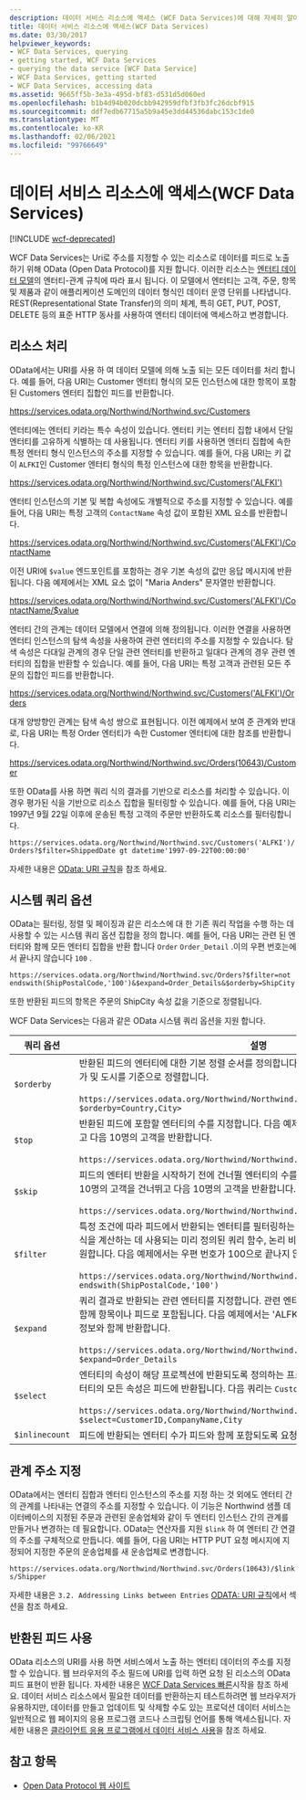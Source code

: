 ```yaml
---
description: 데이터 서비스 리소스에 액세스 (WCF Data Services)에 대해 자세히 알아보세요.
title: 데이터 서비스 리소스에 액세스(WCF Data Services)
ms.date: 03/30/2017
helpviewer_keywords:
- WCF Data Services, querying
- getting started, WCF Data Services
- querying the data service [WCF Data Service]
- WCF Data Services, getting started
- WCF Data Services, accessing data
ms.assetid: 9665ff5b-3e3a-495d-bf83-d531d5d060ed
ms.openlocfilehash: b1b4d94b020dcbb942959dfbf3fb3fc26dcbf915
ms.sourcegitcommit: ddf7edb67715a5b9a45e3dd44536dabc153c1de0
ms.translationtype: MT
ms.contentlocale: ko-KR
ms.lasthandoff: 02/06/2021
ms.locfileid: "99766649"
---
```

# <a name="accessing-data-service-resources-wcf-data-services"></a>데이터 서비스 리소스에 액세스(WCF Data Services)

[!INCLUDE [wcf-deprecated](~/includes/wcf-deprecated.md)]

WCF Data Services는 Uri로 주소를 지정할 수 있는 리소스로 데이터를 피드로 노출 하기 위해 OData (Open Data Protocol)를 지원 합니다. 이러한 리소스는 [엔터티 데이터 모델](../adonet/entity-data-model.md)의 엔터티-관계 규칙에 따라 표시 됩니다. 이 모델에서 엔터티는 고객, 주문, 항목 및 제품과 같이 애플리케이션 도메인의 데이터 형식인 데이터 운영 단위를 나타냅니다. REST(Representational State Transfer)의 의미 체계, 특히 GET, PUT, POST, DELETE 등의 표준 HTTP 동사를 사용하여 엔터티 데이터에 액세스하고 변경합니다.  
  
## <a name="addressing-resources"></a>리소스 처리  

 OData에서는 URI를 사용 하 여 데이터 모델에 의해 노출 되는 모든 데이터를 처리 합니다. 예를 들어, 다음 URI는 Customer 엔터티 형식의 모든 인스턴스에 대한 항목이 포함된 Customers 엔터티 집합인 피드를 반환합니다.  
  
<https://services.odata.org/Northwind/Northwind.svc/Customers>
  
 엔터티에는 엔터티 키라는 특수 속성이 있습니다. 엔터티 키는 엔터티 집합 내에서 단일 엔터티를 고유하게 식별하는 데 사용됩니다. 엔터티 키를 사용하면 엔터티 집합에 속한 특정 엔터티 형식 인스턴스의 주소를 지정할 수 있습니다. 예를 들어, 다음 URI는 키 값이 `ALFKI`인 Customer 엔터티 형식의 특정 인스턴스에 대한 항목을 반환합니다.  
  
<https://services.odata.org/Northwind/Northwind.svc/Customers('ALFKI')>
  
 엔터티 인스턴스의 기본 및 복합 속성에도 개별적으로 주소를 지정할 수 있습니다. 예를 들어, 다음 URI는 특정 고객의 `ContactName` 속성 값이 포함된 XML 요소를 반환합니다.  
  
<https://services.odata.org/Northwind/Northwind.svc/Customers('ALFKI')/ContactName>
  
 이전 URI에 `$value` 엔드포인트를 포함하는 경우 기본 속성의 값만 응답 메시지에 반환됩니다. 다음 예제에서는 XML 요소 없이 "Maria Anders" 문자열만 반환합니다.  
  
<https://services.odata.org/Northwind/Northwind.svc/Customers('ALFKI')/ContactName/$value>
  
 엔터티 간의 관계는 데이터 모델에서 연결에 의해 정의됩니다. 이러한 연결을 사용하면 엔터티 인스턴스의 탐색 속성을 사용하여 관련 엔터티의 주소를 지정할 수 있습니다. 탐색 속성은 다대일 관계의 경우 단일 관련 엔터티를 반환하고 일대다 관계의 경우 관련 엔터티의 집합을 반환할 수 있습니다. 예를 들어, 다음 URI는 특정 고객과 관련된 모든 주문의 집합인 피드를 반환합니다.  
  
<https://services.odata.org/Northwind/Northwind.svc/Customers('ALFKI')/Orders>
  
 대개 양방향인 관계는 탐색 속성 쌍으로 표현됩니다. 이전 예제에서 보여 준 관계와 반대로, 다음 URI는 특정 Order 엔터티가 속한 Customer 엔터티에 대한 참조를 반환합니다.  
  
<https://services.odata.org/Northwind/Northwind.svc/Orders(10643)/Customer>
  
 또한 OData를 사용 하면 쿼리 식의 결과를 기반으로 리소스를 처리할 수 있습니다. 이 경우 평가된 식을 기반으로 리소스 집합을 필터링할 수 있습니다. 예를 들어, 다음 URI는 1997년 9월 22일 이후에 운송된 특정 고객의 주문만 반환하도록 리소스를 필터링합니다.  
  
`https://services.odata.org/Northwind/Northwind.svc/Customers('ALFKI')/Orders?$filter=ShippedDate gt datetime'1997-09-22T00:00:00'`
  
 자세한 내용은 [OData: URI 규칙](https://www.odata.org/documentation/odata-version-2-0/uri-conventions/)을 참조 하세요.
  
## <a name="system-query-options"></a>시스템 쿼리 옵션  

 OData는 필터링, 정렬 및 페이징과 같은 리소스에 대 한 기존 쿼리 작업을 수행 하는 데 사용할 수 있는 시스템 쿼리 옵션 집합을 정의 합니다. 예를 들어, 다음 URI는 관련 된 엔터티와 함께 모든 엔터티 집합을 반환 합니다 `Order` `Order_Detail` .이의 우편 번호는에서 끝나지 않습니다 `100` .  
  
`https://services.odata.org/Northwind/Northwind.svc/Orders?$filter=not endswith(ShipPostalCode,'100')&$expand=Order_Details&$orderby=ShipCity`
  
 또한 반환된 피드의 항목은 주문의 ShipCity 속성 값을 기준으로 정렬됩니다.  
  
 WCF Data Services는 다음과 같은 OData 시스템 쿼리 옵션을 지원 합니다.  
  
|쿼리 옵션|설명|  
|------------------|-----------------|  
|`$orderby`|반환된 피드의 엔터티에 대한 기본 정렬 순서를 정의합니다. 다음 쿼리는 반환된 고객 피드를 국가 및 도시를 기준으로 정렬합니다.<br /><br /> `https://services.odata.org/Northwind/Northwind.svc/Customers?$orderby=Country,City>`|  
|`$top`|반환된 피드에 포함할 엔터티의 수를 지정합니다. 다음 예제에서는 처음 10명의 고객을 건너뛰고 다음 10명의 고객을 반환합니다.<br /><br /> `https://services.odata.org/Northwind/Northwind.svc/Customers?$skip=10&$top=10`|  
|`$skip`|피드의 엔터티 반환을 시작하기 전에 건너뛸 엔터티의 수를 지정합니다. 다음 예제에서는 처음 10명의 고객을 건너뛰고 다음 10명의 고객을 반환합니다.<br /><br /> `https://services.odata.org/Northwind/Northwind.svc/Customers?$skip=10&$top=10`|  
|`$filter`|특정 조건에 따라 피드에서 반환되는 엔터티를 필터링하는 식을 정의합니다. 이 쿼리 옵션은 필터 식을 계산하는 데 사용되는 미리 정의된 쿼리 함수, 논리 비교 연산자 및 산술 연산자의 집합을 지원합니다. 다음 예제에서는 우편 번호가 100으로 끝나지 않는 모든 주문을 반환합니다.<br /><br /> `https://services.odata.org/Northwind/Northwind.svc/Orders?$filter=not endswith(ShipPostalCode,'100')`|  
|`$expand`|쿼리 결과로 반환되는 관련 엔터티를 지정합니다. 관련 엔터티는 쿼리 결과로 반환되는 엔터티와 함께 항목이나 피드로 포함됩니다. 다음 예제에서는 'ALFKI' 고객의 주문을 각 주문에 대한 항목 정보와 함께 반환합니다.<br /><br /> `https://services.odata.org/Northwind/Northwind.svc/Customers('ALFKI')/Orders?$expand=Order_Details`|  
|`$select`|엔터티의 속성이 해당 프로젝션에 반환되도록 정의하는 프로젝션을 지정합니다. 기본적으로 엔터티의 모든 속성은 피드에 반환됩니다. 다음 쿼리는 `Customer` 엔터티의 세 속성만 반환합니다.<br /><br /> `https://services.odata.org/Northwind/Northwind.svc/Customers?$select=CustomerID,CompanyName,City`|  
|`$inlinecount`|피드에 반환되는 엔터티 수가 피드와 함께 포함되도록 요청합니다.|  
  
## <a name="addressing-relationships"></a>관계 주소 지정  

 OData에서는 엔터티 집합과 엔터티 인스턴스의 주소를 지정 하는 것 외에도 엔터티 간의 관계를 나타내는 연결의 주소를 지정할 수 있습니다. 이 기능은 Northwind 샘플 데이터베이스의 지정된 주문과 관련된 운송업체와 같이 두 엔터티 인스턴스 간의 관계를 만들거나 변경하는 데 필요합니다. OData는 연산자를 지원 `$link` 하 여 엔터티 간 연결의 주소를 구체적으로 만듭니다. 예를 들어, 다음 URI는 HTTP PUT 요청 메시지에 지정되어 지정한 주문의 운송업체를 새 운송업체로 변경합니다.  
  
`https://services.odata.org/Northwind/Northwind.svc/Orders(10643)/$links/Shipper`
  
 자세한 내용은 `3.2. Addressing Links between Entries` [ODATA: URI 규칙](https://www.odata.org/documentation/odata-version-2-0/uri-conventions/)에서 섹션을 참조 하세요.
  
## <a name="consuming-the-returned-feed"></a>반환된 피드 사용  

 OData 리소스의 URI를 사용 하면 서비스에서 노출 하는 엔터티 데이터의 주소를 지정할 수 있습니다. 웹 브라우저의 주소 필드에 URI를 입력 하면 요청 된 리소스의 OData 피드 표현이 반환 됩니다. 자세한 내용은 [WCF Data Services 빠른](quickstart-wcf-data-services.md)시작을 참조 하세요. 데이터 서비스 리소스에서 필요한 데이터를 반환하는지 테스트하려면 웹 브라우저가 유용하지만, 데이터를 만들고 업데이트 및 삭제할 수도 있는 프로덕션 데이터 서비스는 일반적으로 웹 페이지의 응용 프로그램 코드나 스크립팅 언어를 통해 액세스됩니다. 자세한 내용은 [클라이언트 응용 프로그램에서 데이터 서비스 사용](using-a-data-service-in-a-client-application-wcf-data-services.md)을 참조 하세요.  
  
## <a name="see-also"></a>참고 항목

- [Open Data Protocol 웹 사이트](https://www.odata.org/)
